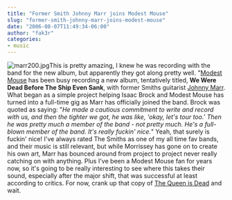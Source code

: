 ```yaml
---
title: "Former Smith Johnny Marr joins Modest Mouse"
slug: "former-smith-johnny-marr-joins-modest-mouse"
date: "2006-08-07T11:49:34-06:00"
author: "fak3r"
categories:
- music
---
```


![marr200.jpg](http://fak3r.com/wp-content/uploads/2006/08/marr200.jpg)This is pretty amazing, I knew he was recording with the band for the new album, but apparently they got along pretty well.  "[Modest Mouse](http://www.modestmousemusic.com/) has been busy recording a new album, tentatively titled, **We Were Dead Before The Ship Even Sank**, with former Smiths guitarist [Johnny Marr](http://www.jmarr.com).  What began as a simple project helping Isaac Brock and Modest Mouse has turned into a full-time gig as Marr has officially joined the band. Brock was quoted as saying: "_He made a cautious commitment to write and record with us, and then the tighter we got, he was like, 'okay, let's tour too.'  Then he was pretty much a member of the band - not pretty much.  He's a full-blown member of the band.  It's really fuckin' nice._"  Yeah, that surely is fuckin' nice!  I've always rated The Smiths as one of my all time fav bands, and their music is still relevant, but while Morrissey has gone on to create his own art, Marr has bounced around from project to project never really catching on with anything.  Plus I've been a Modest Mouse fan for years now, so it's going to be really interesting to see where this takes their sound, especially after the major shift, that was successful at least according to critics.  For now, crank up that copy of [The Queen is Dead](http://en.wikipedia.org/wiki/The_Queen_Is_Dead) and wait.

